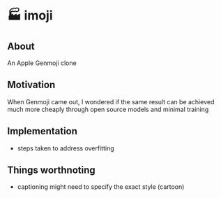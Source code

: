 # 🏭 imoji 

## About

An Apple Genmoji clone

## Motivation

When Genmoji came out, I wondered if the same result can be achieved much more cheaply through open source models and minimal training

## Implementation
* steps taken to address overfitting

## Things worthnoting
* captioning might need to specify the exact style (cartoon)


